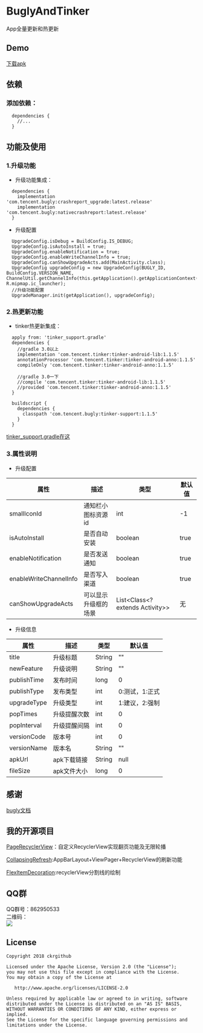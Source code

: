 # BuglyAndTinker
App全量更新和热更新

## Demo
[下载apk](apk/Upgrade-debug-v1.0.0.100.apk)

## 依赖
### 添加依赖：
```
  dependencies {
    //...
  }
```

## 功能及使用
### 1.升级功能
* 升级功能集成：
```
  dependencies {
    implementation 'com.tencent.bugly:crashreport_upgrade:latest.release'
    implementation 'com.tencent.bugly:nativecrashreport:latest.release'
  }
```
* 升级配置
```
  UpgradeConfig.isDebug = BuildConfig.IS_DEBUG;
  UpgradeConfig.isAutoInstall = true;
  UpgradeConfig.enableNotification = true;
  UpgradeConfig.enableWriteChannelInfo = true;
  UpgradeConfig.canShowUpgradeActs.add(MainActivity.class);
  UpgradeConfig upgradeConfig = new UpgradeConfig(BUGLY_ID, BuildConfig.VERSION_NAME, ChannelUtil.getChannelInfo(this.getApplication().getApplicationContext()), R.mipmap.ic_launcher);
  //升级功能配置
  UpgradeManager.init(getApplication(), upgradeConfig);
```
### 2.热更新功能
* tinker热更新集成：
```
  apply from: 'tinker_support.gradle'
  dependencies {
    //gradle 3.0以上
    implementation 'com.tencent.tinker:tinker-android-lib:1.1.5'
    annotationProcessor 'com.tencent.tinker:tinker-android-anno:1.1.5'
    compileOnly 'com.tencent.tinker:tinker-android-anno:1.1.5'
    
    //gradle 3.0一下
    //compile 'com.tencent.tinker:tinker-android-lib:1.1.5'
    //provided 'com.tencent.tinker:tinker-android-anno:1.1.5'
  }
  
  buildscript {
    dependencies {
      classpath 'com.tencent.bugly:tinker-support:1.1.5'
    }
  }
```
[tinker_support.gradle在这](app/tinker_support.gradle)
### 3.属性说明
* 升级配置  

|属性|描述|类型|默认值|
|---|---|---|---|
|smallIconId|通知栏小图标资源id|int|-1|
|isAutoInstall|是否自动安装|boolean|true|
|enableNotification|是否发送通知|boolean|true|
|enableWriteChannelInfo|是否写入渠道|boolean|true|
|canShowUpgradeActs|可以显示升级框的场景|List<Class<? extends Activity>>|无|

* 升级信息

|属性|描述|类型|默认值|
|---|---|---|---|
|title|升级标题|String|""|
|newFeature|升级说明|String|""|
|publishTime|发布时间|long|0|
|publishType|发布类型|int|0:测试，1:正式|
|upgradeType|升级类型|int|1:建议，2:强制|
|popTimes|升级提醒次数|int|0|
|popInterval|升级提醒间隔|int|0|
|versionCode|版本号|int|0|
|versionName|版本名|String|""|
|apkUrl|apk下载链接|String|null|
|fileSize|apk文件大小|long|0|

## 感谢
[bugly文档](https://bugly.qq.com/docs/)

## 我的开源项目
[PageRecyclerView](https://github.com/ckrgithub/PageRecyclerView)：自定义RecyclerView实现翻页功能及无限轮播

[CollapsingRefresh](https://github.com/ckrgithub/CollapsingRefresh):AppBarLayout+ViewPager+RecyclerView的刷新功能

[FlexItemDecoration](https://github.com/ckrgithub/FlexItemDecoration):recyclerView分割线的绘制

## QQ群
QQ群号：862950533  
二维码：  
![](https://github.com/ckrgithub/PageRecyclerView/blob/master/screenRecorder/qq.png)

License
-------

    Copyright 2018 ckrgithub

    Licensed under the Apache License, Version 2.0 (the "License");
    you may not use this file except in compliance with the License.
    You may obtain a copy of the License at

       http://www.apache.org/licenses/LICENSE-2.0

    Unless required by applicable law or agreed to in writing, software
    distributed under the License is distributed on an "AS IS" BASIS,
    WITHOUT WARRANTIES OR CONDITIONS OF ANY KIND, either express or implied.
    See the License for the specific language governing permissions and
    limitations under the License.
